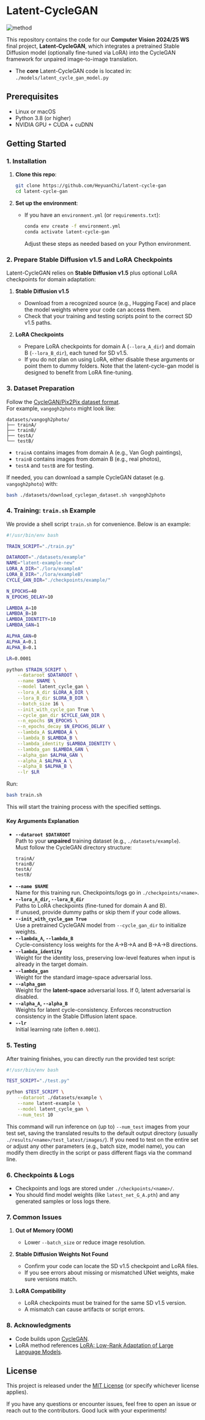 # Latent-CycleGAN

![method](./imgs/latent-cycle-gan.jpg)

This repository contains the code for our **Computer Vision 2024/25 WS** final project, **Latent-CycleGAN**, which integrates a pretrained Stable Diffusion model (optionally fine-tuned via LoRA) into the CycleGAN framework for unpaired image-to-image translation.

- The **core** Latent-CycleGAN code is located in:  
  `./models/latent_cycle_gan_model.py`



## Prerequisites

- Linux or macOS
- Python 3.8 (or higher)
- NVIDIA GPU + CUDA + cuDNN



## Getting Started

### 1. Installation

1. **Clone this repo**:
   ```bash
   git clone https://github.com/HeyuanChi/latent-cycle-gan
   cd latent-cycle-gan
   ```

2. **Set up the environment**:
   - If you have an `environment.yml` (or `requirements.txt`):
     ```bash
     conda env create -f environment.yml
     conda activate latent-cycle-gan
     ```
     Adjust these steps as needed based on your Python environment.



### 2. Prepare Stable Diffusion v1.5 and LoRA Checkpoints

Latent-CycleGAN relies on **Stable Diffusion v1.5** plus optional LoRA checkpoints for domain adaptation:

1. **Stable Diffusion v1.5**  
   - Download from a recognized source (e.g., Hugging Face) and place the model weights where your code can access them.  
   - Check that your training and testing scripts point to the correct SD v1.5 paths.

2. **LoRA Checkpoints**  
   - Prepare LoRA checkpoints for domain A (`--lora_A_dir`) and domain B (`--lora_B_dir`), each tuned for SD v1.5.  
   - If you do not plan on using LoRA, either disable these arguments or point them to dummy folders. Note that the latent-cycle-gan model is designed to benefit from LoRA fine-tuning.



### 3. Dataset Preparation

Follow the [CycleGAN/Pix2Pix dataset format](https://github.com/junyanz/pytorch-CycleGAN-and-pix2pix).  
For example, `vangogh2photo` might look like:

```
datasets/vangogh2photo/
├── trainA/
├── trainB/
├── testA/
└── testB/
```

- `trainA` contains images from domain A (e.g., Van Gogh paintings),
- `trainB` contains images from domain B (e.g., real photos),
- `testA` and `testB` are for testing.

If needed, you can download a sample CycleGAN dataset (e.g. `vangogh2photo`) with:
```bash
bash ./datasets/download_cyclegan_dataset.sh vangogh2photo
```



### 4. Training: `train.sh` Example

We provide a shell script `train.sh` for convenience. Below is an example:

```bash
#!/usr/bin/env bash

TRAIN_SCRIPT="./train.py"

DATAROOT="./datasets/example"
NAME="latent-example-new"
LORA_A_DIR="./lora/exampleA"
LORA_B_DIR="./lora/exampleB"
CYCLE_GAN_DIR="./checkpoints/example/"

N_EPOCHS=40
N_EPOCHS_DELAY=10

LAMBDA_A=10
LAMBDA_B=10
LAMBDA_IDENTITY=10
LAMBDA_GAN=1

ALPHA_GAN=0
ALPHA_A=0.1
ALPHA_B=0.1

LR=0.0001

python $TRAIN_SCRIPT \
    --dataroot $DATAROOT \
    --name $NAME \
    --model latent_cycle_gan \
    --lora_A_dir $LORA_A_DIR \
    --lora_B_dir $LORA_B_DIR \
    --batch_size 16 \
    --init_with_cycle_gan True \
    --cycle_gan_dir $CYCLE_GAN_DIR \
    --n_epochs $N_EPOCHS \
    --n_epochs_decay $N_EPOCHS_DELAY \
    --lambda_A $LAMBDA_A \
    --lambda_B $LAMBDA_B \
    --lambda_identity $LAMBDA_IDENTITY \
    --lambda_gan $LAMBDA_GAN \
    --alpha_gan $ALPHA_GAN \
    --alpha_A $ALPHA_A \
    --alpha_B $ALPHA_B \
    --lr $LR
```

Run:
```bash
bash train.sh
```

This will start the training process with the specified settings.

#### Key Arguments Explanation

- **`--dataroot $DATAROOT`**  
  Path to your **unpaired** training dataset (e.g., `./datasets/example`).  
  Must follow the CycleGAN directory structure:
  ```
  trainA/
  trainB/
  testA/
  testB/
  ```
- **`--name $NAME`**  
  Name for this training run. Checkpoints/logs go in `./checkpoints/<name>`.
- **`--lora_A_dir`, `--lora_B_dir`**  
  Paths to LoRA checkpoints (fine-tuned for domain A and B).  
  If unused, provide dummy paths or skip them if your code allows.
- **`--init_with_cycle_gan True`**  
  Use a pretrained CycleGAN model from `--cycle_gan_dir` to initialize weights.
- **`--lambda_A`, `--lambda_B`**  
  Cycle-consistency loss weights for the A→B→A and B→A→B directions.
- **`--lambda_identity`**  
  Weight for the identity loss, preserving low-level features when input is already in the target domain.
- **`--lambda_gan`**  
  Weight for the standard image-space adversarial loss.
- **`--alpha_gan`**  
  Weight for the **latent-space** adversarial loss. If 0, latent adversarial is disabled.
- **`--alpha_A`, `--alpha_B`**  
  Weights for latent cycle-consistency. Enforces reconstruction consistency in the Stable Diffusion latent space.
- **`--lr`**  
  Initial learning rate (often `0.0001`).



### 5. Testing

After training finishes, you can directly run the provided test script:

```bash
#!/usr/bin/env bash

TEST_SCRIPT="./test.py"

python $TEST_SCRIPT \
    --dataroot ./datasets/example \
    --name latent-example \
    --model latent_cycle_gan \
    --num_test 10
```

This command will run inference on (up to) `--num_test` images from your test set, saving the translated results to the default output directory (usually `./results/<name>/test_latest/images/`). If you need to test on the entire set or adjust any other parameters (e.g., batch size, model name), you can modify them directly in the script or pass different flags via the command line.


### 6. Checkpoints & Logs

- Checkpoints and logs are stored under `./checkpoints/<name>/`.  
- You should find model weights (like `latest_net_G_A.pth`) and any generated samples or loss logs there.



### 7. Common Issues

1. **Out of Memory (OOM)**  
   - Lower `--batch_size` or reduce image resolution.

2. **Stable Diffusion Weights Not Found**  
   - Confirm your code can locate the SD v1.5 checkpoint and LoRA files.  
   - If you see errors about missing or mismatched UNet weights, make sure versions match.

3. **LoRA Compatibility**  
   - LoRA checkpoints must be trained for the same SD v1.5 version.  
   - A mismatch can cause artifacts or script errors.



### 8. Acknowledgments

- Code builds upon [CycleGAN](https://github.com/junyanz/pytorch-CycleGAN-and-pix2pix).  
- LoRA method references [LoRA: Low-Rank Adaptation of Large Language Models](https://arxiv.org/abs/2106.09685).



## License

This project is released under the [MIT License](./LICENSE) (or specify whichever license applies).



If you have any questions or encounter issues, feel free to open an issue or reach out to the contributors. Good luck with your experiments!